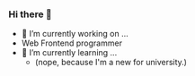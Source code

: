 ### Hi there 👋

<!--
**s-haruki/s-haruki** is a ✨ _special_ ✨ repository because its `README.md` (this file) appears on your GitHub profile.

Here are some ideas to get you started:
-->
- 🔭 I’m currently working on ...
 - Web Frontend programmer
- 🌱 I’m currently learning ...
  - (nope, because I'm a new for university.)

